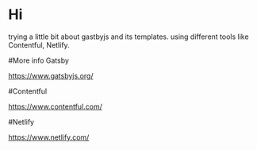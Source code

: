 # Hi
trying a little bit about gastbyjs and its templates.
using different tools like Contentful, Netlify.

#More info Gatsby

https://www.gatsbyjs.org/

#Contentful

https://www.contentful.com/

#Netlify

https://www.netlify.com/
